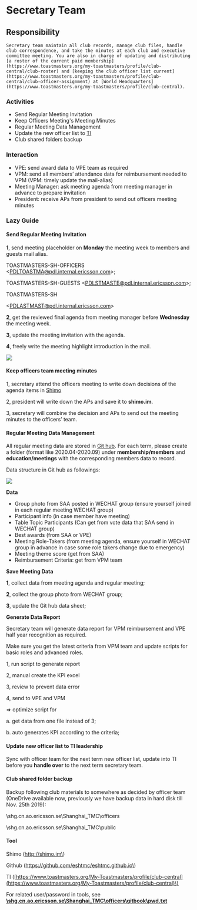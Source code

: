 # Secretary Team

## Responsibility 

    Secretary team maintain all club records, manage club files, handle club correspondence, and take the minutes at each club and executive committee meeting. You are also in charge of updating and distributing [a roster of the current paid membership](https://www.toastmasters.org/my-toastmasters/profile/club-central/club-roster) and [keeping the club officer list current](https://www.toastmasters.org/my-toastmasters/profile/club-central/club-officer-assignment) at [World Headquarters](https://www.toastmasters.org/my-toastmasters/profile/club-central).

### Activities

* Send Regular Meeting Invitation
* Keep Officers Meeting's Meeting Minutes
* Regular Meeting Data Management
* Update the new officer list to [TI](https://www.toastmasters.org/my-toastmasters/profile/club-central/club-officer-assignment)
* Club shared folders backup

### Interaction

* VPE: send award data to VPE team as required
* VPM: send all members’ attendance data for reimbursement needed to VPM \(VPM: timely update the mail-alias\)
* Meeting Manager: ask meeting agenda from meeting manager in advance to prepare invitation
* President: receive APs from president to send out officers meeting minutes

### **Lazy Guide**

#### **Send Regular Meeting Invitation**

**1**, send meeting placeholder on **Monday** the meeting week to members and guests mail alias.

 TOASTMASTERS-SH-OFFICERS &lt;PDLTOASTMA@pdl.internal.ericsson.com&gt;;

TOASTMASTERS-SH-GUESTS &lt;PDLSTMASTE@pdl.internal.ericsson.com&gt;;

 TOASTMASTERS-SH 

&lt;PDLASTMAST@pdl.internal.ericsson.com&gt;

**2**, get the reviewed final agenda from meeting manager before **Wednesday** the meeting week.

**3**, update the meeting invitation with the agenda.

**4**, freely write the meeting highlight introduction in the mail.

![](file:///C:/Users/ezdenla/AppData/Local/Temp/msohtmlclip1/01/clip_image002.png)

#### **Keep officers team meeting minutes**

1, secretary attend the officers meeting to write down decisions of the agenda items in [Shimo](shimo.im)

2, president will write down the APs and save it to **shimo.im**.

3, secretary will combine the decision and APs to send out the meeting minutes to the officers’ team.

#### **Regular Meeting Data Management**

All regular meeting data are stored in [Git hub](https://github.com/eshtmc/eshtmc.github.io). For each term, please create a folder \(format like 2020.04-2020.09\) under **membership/members** and **education/meetings** with the corresponding members data to record.

Data structure in Git hub as followings:

![](file:///C:/Users/ezdenla/AppData/Local/Temp/msohtmlclip1/01/clip_image004.jpg)

**Data**

* Group photo from SAA posted in WECHAT group \(ensure yourself joined in each regular meeting WECHAT group\)
* Participant info \(in case member have meeting\)
* Table Topic Participants \(Can get from vote data that SAA send in WECHAT group\)
* Best awards \(from SAA or VPE\)
* Meeting Role-Takers \(from meeting agenda, ensure yourself in WECHAT group in advance in case some role takers change due to emergency\)
* Meeting theme score \(get from SAA\)
* Reimbursement Criteria: get from VPM team

**Save Meeting Data**

**1**, collect data from meeting agenda and regular meeting;

**2**, collect the group photo from WECHAT group;

**3**, update the Git hub data sheet;

**Generate Data Report**

Secretary team will generate data report for VPM reimbursement and VPE half year recognition as required.

Make sure you get the latest criteria from VPM team and update scripts for basic roles and advanced roles.

1, run script to generate report

2, manual create the KPI excel

3, review to prevent data error

4, send to VPE and VPM

=&gt; optimize script for

a. get data from one file instead of 3;

b. auto generates KPI according to the criteria;

#### **Update new officer list to TI leadership**

Sync with officer team for the next term new officer list, update into TI before you **handle over** to the next term secretary team.

#### **Club shared folder backup**

Backup following club materials to somewhere as decided by officer team \(OneDrive available now, previously we have backup data in hard disk till Nov. 25th 2019\):

\\shg.cn.ao.ericsson.se\Shanghai\_TMC\officers

\\shg.cn.ao.ericsson.se\Shanghai\_TMC\public

#### **Tool**

Shimo \(http://shimo.im\)

Github \(https://github.com/eshtmc/eshtmc.github.io\)

TI \([https://www.toastmasters.org/My-Toastmasters/profile/club-central](https://www.toastmasters.org/My-Toastmasters/profile/club-central)\)

For related user/password in tools, see [**\\shg.cn.ao.ericsson.se\Shanghai\_TMC\officers\gitbook\pwd.txt**](file://shg.cn.ao.ericsson.se/Shanghai_TMC/officers/gitbook/pwd.txt)









